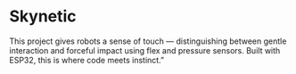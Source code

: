 # Skynetic
This project gives robots a sense of touch — distinguishing between gentle interaction and forceful impact using flex and pressure sensors. Built with ESP32, this is where code meets instinct.”
